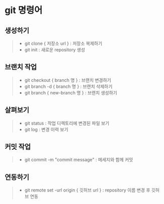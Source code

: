 
# git 명령어
## 생성하기
> - git clone { 저장소 url } : 저장소 복제하기
> - git init : 새로운 repository 생성
## 브랜치 작업
> - git checkout { branch 명 } : 브랜치 변경하기
> - git branch -d { branch 명 } : 브랜치 삭제하기
>  - git branch { new-branch 명 } : 브랜치 생성하기
## 살펴보기 
> - git status : 작업 디렉토리에 변경된 파일 보기
> - git log : 변경 이력 보기
## 커밋 작업
> - git commit -m "commit message" : 메세지와 함께 커밋
## 연동하기
> - git remote set -url origin { 깃허브 url } : repository 이름 변경 후 깃허브 연동 
